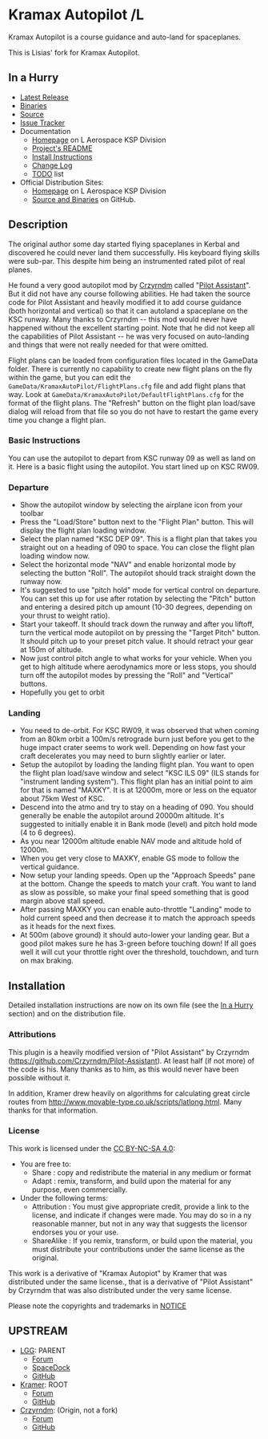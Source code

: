 # Kramax Autopilot /L

Kramax Autopilot is a course guidance and auto-land for spaceplanes.

This is Lisias' fork for Kramax Autopilot.


## In a Hurry

* [Latest Release](https://github.com/net-lisias-ksp/KramaxAutoPilot/releases)
* [Binaries](https://github.com/net-lisias-ksp/KramaxAutoPilot/tree/Archive)
* [Source](https://github.com/net-lisias-ksp/KramaxAutoPilot)
* [Issue Tracker](https://github.com/net-lisias-ksp/KramaxAutoPilot/issues)
* Documentation	
	+ [Homepage](http://ksp.lisias.net/add-ons/KramaxAutoPilot) on L Aerospace KSP Division
	+ [Project's README](https://github.com/net-lisias-ksp/KramaxAutoPilot/blob/master/README.md)
	+ [Install Instructions](https://github.com/net-lisias-ksp/KramaxAutoPilot/blob/master/INSTALL.md)
	+ [Change Log](./CHANGE_LOG.md)
	+ [TODO](./TODO.md) list
* Official Distribution Sites:
	+ [Homepage](http://ksp.lisias.net/add-ons/KramaxAutoPilot) on L Aerospace KSP Division
	+ [Source and Binaries](https://github.com/net-lisias-ksp/KramaxAutoPilot) on GitHub.


## Description

The original author some day started flying spaceplanes in Kerbal and discovered he could never land them successfully. His keyboard flying skills were sub-par. This despite him being an instrumented rated pilot of real planes.

He found a very good autopilot mod by [Crzyrndm](https://github.com/Crzyrndm) called "[Pilot Assistant](https://github.com/Crzyrndm/Pilot-Assistant)". But it did not have any course following abilities. He had taken the source code for Pilot Assistant and heavily modified it to add course guidance (both horizontal and vertical) so that it can autoland a spaceplane on the KSC runway. Many thanks to Crzyrndm -- this mod would never have happened without the excellent starting point. Note that he did not keep all the capabilities of Pilot Assistant -- he was very focused on auto-landing and things that were not really needed for that were omitted.

Flight plans can be loaded from configuration files located in the GameData folder. There is currently no capability to create new flight plans on the fly within the game, but you can edit the `GameData/KramaxAutoPilot/FlightPlans.cfg` file and add flight plans that way. Look at `GameData/KramaxAutoPilot/DefaultFlightPlans.cfg` for the format of the flight plans. The "Refresh" button on the flight plan load/save dialog will reload from that file so you do not have to restart the game every time you change a flight plan.

### Basic Instructions
You can use the autopilot to depart from KSC runway 09 as well as land on it. Here is a basic flight using the autopilot. You start lined up on KSC RW09.

### Departure
+ Show the autopilot window by selecting the airplane icon from your toolbar
+ Press the "Load/Store" button next to the "Flight Plan" button. This will display the flight plan loading window.
+ Select the plan named "KSC DEP 09". This is a flight plan that takes you straight out on a heading of 090 to space. You can close the flight plan loading window now.
+ Select the horizontal mode "NAV" and enable horizontal mode by selecting the button "Roll". The autopilot should track straight down the runway now.
+ It's suggested to use "pitch hold" mode for vertical control on departure. You can set this up for use after rotation by selecting the "Pitch" button and entering a desired pitch up amount (10-30 degrees, depending on your thrust to weight ratio).
+ Start your takeoff. It should track down the runway and after you liftoff, turn the vertical mode autopilot on by pressing the "Target Pitch" button. It should pitch up to your preset pitch value. It should retract your gear at 150m of altitude.
+ Now just control pitch angle to what works for your vehicle. When you get to high altitude where aerodynamics more or less stops, you should turn off the autopilot modes by pressing the "Roll" and "Vertical" buttons.
+ Hopefully you get to orbit

### Landing
+ You need to de-orbit. For KSC RW09, it was observed that when coming from an 80km orbit a 100m/s retrograde burn just before you get to the huge impact crater seems to work well. Depending on how fast your craft decelerates you may need to burn slightly earlier or later.
+ Setup the autopilot by loading the landing flight plan. You want to open the flight plan load/save window and select "KSC ILS 09" (ILS stands for "instrument landing system"). This flight plan has an initial point to aim for that is named "MAXKY". It is at 12000m, more or less on the equator about 75km West of KSC.
+ Descend into the atmo and try to stay on a heading of 090. You should generally be enable the autopilot around 20000m altitude. It's suggested to initially enable it in Bank mode (level) and pitch hold mode (4 to 6 degrees).
+ As you near 12000m altitude enable NAV mode and altitude hold of 12000m.
+ When you get very close to MAXKY, enable GS mode to follow the vertical guidance.
+ Now setup your landing speeds. Open up the "Approach Speeds" pane at the bottom. Change the speeds to match your craft. You want to land as slow as possible, so make your final speed something that is good margin above stall speed.
+ After passing MAXKY you can enable auto-throttle "Landing" mode to hold current speed and then decrease it to match the approach speeds as it heads for the next fixes.
+ At 500m (above ground) it should auto-lower your landing gear. But a good pilot makes sure he has 3-green before touching down! If all goes well it will cut your throttle right over the threshold, touchdown, and turn on max braking.


## Installation

Detailed installation instructions are now on its own file (see the [In a Hurry](#in-a-hurry) section) and on the distribution file.

### Attributions
This plugin is a heavily modified version of "Pilot Assistant" by Crzyrndm (<https://github.com/Crzyrndm/Pilot-Assistant>). At least half (if not more) of the code is his. Many thanks as to him, as this would never have been possible without it.

In addition, Kramer drew heavily on algorithms for calculating great circle routes from <http://www.movable-type.co.uk/scripts/latlong.html>. Many thanks for that information.

### License
This work is licensed under the [CC BY-NC-SA 4.0](https://creatLICENSE):

+ You are free to:
	- Share : copy and redistribute the material in any medium or format
	- Adapt : remix, transform, and build upon the material for any purpose, even commercially.
+ Under the following terms:
	- Attribution : You must give appropriate credit, provide a link to the license, and indicate if changes were made. You may do so in a ny reasonable manner, but not in any way that suggests the licensor endorses you or your use.
	- ShareAlike : If you remix, transform, or build upon the material, you must distribute your contributions under the same license as the original.

This work is a derivative of "Kramax Autopiot" by Kramer that was distributed under the same license., that is a derivative of "Pilot Assistant" by Crzyrndm that was also distributed under the very same license. 

Please note the copyrights and trademarks in [NOTICE](./NOTICE)


## UPSTREAM

* [LGG](https://forum.kerbalspaceprogram.com/index.php?/profile/129964-linuxgurugamer/): PARENT
	+ [Forum](https://forum.kerbalspaceprogram.com/index.php?/topic/150846-141-kramax-autopilot-continued-course-guidance-and-auto-land-for-spaceplanes/)
	+ [SpaceDock](https://spacedock.info/mod/1019/Kramax%20Autopilot%20Continued)
	+ [GitHub](https://github.com/Swamp-Ig/KSPAPIExtensions)
* [Kramer](https://forum.kerbalspaceprogram.com/index.php?/profile/151907-kramer/): ROOT
	+ [Forum](https://forum.kerbalspaceprogram.com/index.php?/topic/122258-104-kramax-autopilot-course-guidance-and-auto-land-for-spaceplanes-v02/)	 
	+ [GitHub](https://github.com/toadicus/KSPAPIExtensions)
* [Crzyrndm](https://forum.kerbalspaceprogram.com/index.php?/profile/92871-crzyrndm/): (Origin, not a fork)
	+ [Forum](https://forum.kerbalspaceprogram.com/index.php?/topic/90252-13-pilot-assistant-atmospheric-piloting-aids-1132-may-28/&) 
	+ [GitHub](https://github.com/Crzyrndm/Pilot-Assistant)

